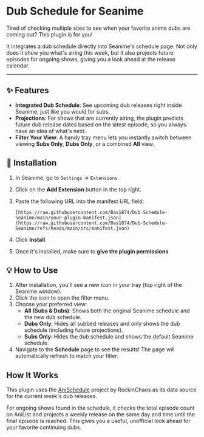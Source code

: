 

# Dub Schedule for Seanime

Tired of checking multiple sites to see when your favorite anime dubs are coming out? This plugin is for you!

It integrates a dub schedule directly into Seanime's schedule page. Not only does it show you what's airing this week, but it also projects future episodes for ongoing shows, giving you a look ahead at the release calendar.


---

## ✨ Features

*   **Integrated Dub Schedule**: See upcoming dub releases right inside Seanime, just like you would for subs.
*   **Projections**: For shows that are currently airing, the plugin predicts future dub release dates based on the latest episode, so you always have an idea of what's next.
*   **Filter Your View**: A handy tray menu lets you instantly switch between viewing **Subs Only**, **Dubs Only**, or a combined **All** view.

## 🚀 Installation

1.  In Seanime, go to `Settings` -> `Extensions`.
2.  Click on the **Add Extension** button in the top right.
3.  Paste the following URL into the manifest URL field:

    ```
    [https://raw.githubusercontent.com/Bas1874/Dub-Schedule-Seanime/main/your-plugin-manifest.json](https://raw.githubusercontent.com/Bas1874/Dub-Schedule-Seanime/refs/heads/main/src/manifest.json)
    ```

4.  Click **Install**.
5.  Once it's installed, make sure to **give the plugin permissions** 

## 💡 How to Use

1.  After installation, you'll see a new icon in your tray (top right of the Seanime window).
2.  Click the icon to open the filter menu.
3.  Choose your preferred view:
    *   **All (Subs & Dubs)**: Shows both the original Seanime schedule and the new dub schedule.
    *   **Dubs Only**: Hides all subbed releases and only shows the dub schedule (including future projections).
    *   **Subs Only**: Hides the dub schedule and shows the default Seanime schedule.
4.  Navigate to the **Schedule** page to see the results! The page will automatically refresh to match your filter.

## How It Works

This plugin uses the [AniSchedule](https://github.com/RockinChaos/AniSchedule) project by RockinChaos as its data source for the current week's dub releases.

For ongoing shows found in the schedule, it checks the total episode count on AniList and projects a weekly release on the same day and time until the final episode is reached. This gives you a useful, unofficial look ahead for your favorite continuing dubs.
